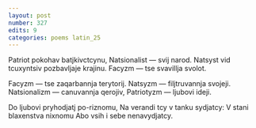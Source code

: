 ```yaml
---
layout: post
number: 327
edits: 9
categories: poems latin_25
---
```


Patriot pokohav batjkivctcynu,
Natsionalist — svij narod. 
Natsyst vid tcuxyntsiv pozbavljaje krajinu.
Facyzm — tse svavillja svolot.

Facyzm — tse zaqarbannja terytorij.
Natsyzm — filjtruvannja svojeji.
Natsionalizm — canuvannja qerojiv,
Patriotyzm — ljubovi ideji. 

Do ljubovi pryhodjatj po-riznomu,
Na verandi tcy v tanku sydjatcy:
V stani blaxenstva nixnomu
Abo vsih i sebe nenavydjatcy.

